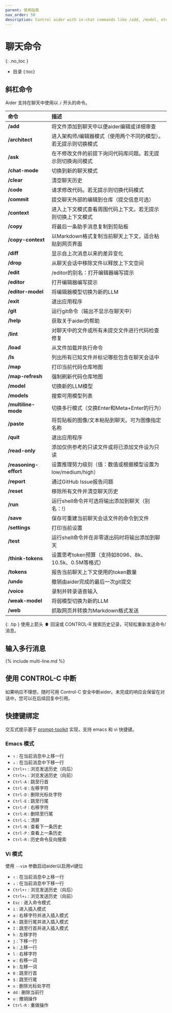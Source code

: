 ```yaml
---
parent: 使用指南
nav_order: 50
description: Control aider with in-chat commands like /add, /model, etc.
---
```


# 聊天命令
{: .no_toc }

- 目录
{:toc}

## 斜杠命令

Aider 支持在聊天中使用以 `/` 开头的命令。

<!--[[[cog
from aider.commands import get_help_md
cog.out(get_help_md())
]]]-->

| 命令 | 描述 |
|:------|:----------|
| **/add** | 将文件添加到聊天中以便aider编辑或详细审查 |
| **/architect** | 进入架构师/编辑器模式（使用两个不同的模型）。若无提示则切换模式 |
| **/ask** | 在不修改文件的前提下询问代码库问题。若无提示则切换询问模式 |
| **/chat-mode** | 切换到新的聊天模式 |
| **/clear** | 清空聊天历史 |
| **/code** | 请求修改代码。若无提示则切换代码模式 |
| **/commit** | 提交聊天外部的编辑到仓库（提交信息可选） |
| **/context** | 进入上下文模式查看周围代码上下文。若无提示则切换上下文模式 |
| **/copy** | 将最后一条助手消息复制到剪贴板 |
| **/copy-context** | 以Markdown格式复制当前聊天上下文，适合粘贴到网页界面 |
| **/diff** | 显示自上次消息以来的差异变化 |
| **/drop** | 从聊天会话中移除文件以释放上下文空间 |
| **/edit** | /editor的别名：打开编辑器编写提示 |
| **/editor** | 打开编辑器编写提示 |
| **/editor-model** | 将编辑器模型切换为新的LLM |
| **/exit** | 退出应用程序 |
| **/git** | 运行git命令（输出不显示在聊天中） |
| **/help** | 获取关于aider的帮助 |
| **/lint** | 对聊天中的文件或所有未提交文件进行代码检查修复 |
| **/load** | 从文件加载并执行命令 |
| **/ls** | 列出所有已知文件并标记哪些包含在聊天会话中 |
| **/map** | 打印当前代码仓库地图 |
| **/map-refresh** | 强制刷新代码仓库地图 |
| **/model** | 切换新的LLM模型 |
| **/models** | 搜索可用模型列表 |
| **/multiline-mode** | 切换多行模式（交换Enter和Meta+Enter的行为） |
| **/paste** | 将剪贴板的图像/文本粘贴到聊天。可为图像指定名称 |
| **/quit** | 退出应用程序 |
| **/read-only** | 添加仅供参考的只读文件或将已添加文件设为只读 |
| **/reasoning-effort** | 设置推理努力级别（值：数值或根据模型设置为low/medium/high）|
| **/report** | 通过GitHub Issue报告问题 |
| **/reset** | 移除所有文件并清空聊天历史 |
| **/run** | 运行shell命令并可选将输出添加到聊天（别名：!） |
| **/save** | 保存可重建当前聊天会话文件的命令到文件 |
| **/settings** | 打印当前设置 |
| **/test** | 运行shell命令并在非零退出码时将输出添加到聊天 |
| **/think-tokens** | 设置思考token预算（支持如8096、8k、10.5k、0.5M等格式）|
| **/tokens** | 报告当前聊天上下文使用的token数量 |
| **/undo** | 撤销由aider完成的最后一次git提交 |
| **/voice** | 录制并转录语音输入 |
| **/weak-model** | 将弱模型切换为新的LLM |
| **/web** | 抓取网页并转换为Markdown格式发送 |

<!--[[[end]]]-->

{: .tip }
使用上箭头 ⬆ 回滚或 CONTROL-R 搜索历史记录，可轻松重新发送命令/消息。

## 输入多行消息

{% include multi-line.md %}

## 使用 CONTROL-C 中断

如果响应不理想，随时可用 Control-C 安全中断aider。未完成的响应会保留在对话中，您可以在后续回复中引用。

## 快捷键绑定

交互式提示基于 [prompt-toolkit](https://github.com/prompt-toolkit/python-prompt-toolkit) 实现，支持 emacs 和 vi 快捷键。

### Emacs 模式

- `↑` : 在当前消息中上移一行
- `↓` : 在当前消息中下移一行 
- `Ctrl+↑` : 浏览发送历史（向后）
- `Ctrl+↓` : 浏览发送历史（向前）
- `Ctrl-A` : 跳至行首
- `Ctrl-B` : 左移字符
- `Ctrl-D` : 删除光标处字符
- `Ctrl-E` : 跳至行尾
- `Ctrl-F` : 右移字符
- `Ctrl-K` : 删除至行尾
- `Ctrl-L` : 清屏
- `Ctrl-N` : 查看下一条历史
- `Ctrl-P` : 查看上一条历史
- `Ctrl-R` : 历史命令反向搜索


### Vi 模式

使用 `--vim` 参数启动aider以启用vi键位

- `↑` : 在当前消息中上移一行
- `↓` : 在当前消息中下移一行
- `Ctrl+↑` : 浏览发送历史（向后）
- `Ctrl+↓` : 浏览发送历史（向前）
- `Esc` : 进入命令模式
- `i` : 进入插入模式
- `a` : 右移字符并进入插入模式
- `A` : 跳至行尾并进入插入模式
- `I` : 跳至行首并进入插入模式
- `h` : 左移字符
- `j` : 下移一行
- `k` : 上移一行
- `l` : 右移字符
- `w` : 右移一词
- `b` : 左移一词
- `0` : 跳至行首
- `$` : 跳至行尾
- `x` : 删除光标处字符
- `dd` : 删除当前行
- `u` : 撤销操作
- `Ctrl-R` : 重做操作


